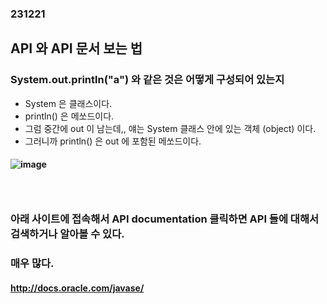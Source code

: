 ### 231221
## API 와 API 문서 보는 법
### System.out.println("a") 와 같은 것은 어떻게 구성되어 있는지
- System 은 클래스이다.
- println() 은 메쏘드이다.
- 그럼 중간에 out 이 남는데,, 얘는 System 클래스 안에 있는 객체 (object) 이다.
- 그러니까 println() 은 out 에 포함된 메쏘드이다.
#### ![image](https://github.com/Shin-jongwhan/java/assets/62974484/49d1c37f-23cc-4fff-9cf9-c1b519d5a6b8)
### <br/>

### 아래 사이트에 접속해서 API documentation 클릭하면 API 들에 대해서 검색하거나 알아볼 수 있다.
### 매우 많다.
#### http://docs.oracle.com/javase/
### <br/>


